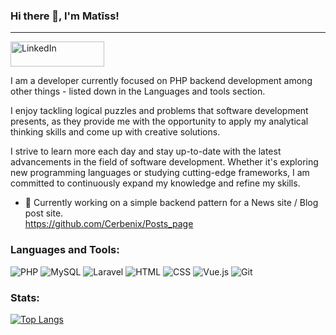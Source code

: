### Hi there 👋, I'm Matīss!
---
<a href="https://www.linkedin.com/in/your-profile">
  <img src="https://img.shields.io/badge/-LinkedIn-blue?style=flat-square&logo=linkedin&logoColor=white" alt="LinkedIn" width="150" height="40">
</a>

I am a developer currently focused on PHP backend development among other things - listed down in the Languages and tools section. 

I enjoy tackling logical puzzles and problems that software development presents, as they provide me with the opportunity to apply my analytical thinking skills and come up with creative solutions.

I strive to learn more each day and stay up-to-date with the latest advancements in the field of software development. 
Whether it's exploring new programming languages or studying cutting-edge frameworks, I am committed to continuously expand my knowledge and refine my skills.

- 🔭 Currently working on a simple backend pattern for a News site / Blog post site. <br>https://github.com/Cerbenix/Posts_page 

### Languages and Tools:
![PHP](https://img.shields.io/badge/-PHP-777BB4?style=flat-square&logo=php&logoColor=white)
![MySQL](https://img.shields.io/badge/-MySQL-4479A1?style=flat-square&logo=mysql&logoColor=white)
![Laravel](https://img.shields.io/badge/-Laravel-FF2D20?style=flat-square&logo=laravel&logoColor=white)
![HTML](https://img.shields.io/badge/-HTML5-E34F26?style=flat-square&logo=html5&logoColor=white)
![CSS](https://img.shields.io/badge/-CSS3-1572B6?style=flat-square&logo=css3&logoColor=white)
![Vue.js](https://img.shields.io/badge/-Vue.js-4FC08D?style=flat-square&logo=vue.js&logoColor=white)
![Git](https://img.shields.io/badge/-Git-F05032?style=flat-square&logo=git&logoColor=white)

### Stats:
[![Top Langs](https://github-readme-stats.vercel.app/api/top-langs/?username=cerbenix&theme=dark)](https://github.com/cerbenix/github-readme-stats)
